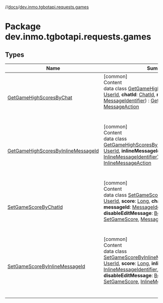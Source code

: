//[docs](../../index.md)/[dev.inmo.tgbotapi.requests.games](index.md)



# Package dev.inmo.tgbotapi.requests.games  


## Types  
  
|  Name |  Summary | 
|---|---|
| <a name="dev.inmo.tgbotapi.requests.games/GetGameHighScoresByChat///PointingToDeclaration/"></a>[GetGameHighScoresByChat](-get-game-high-scores-by-chat/index.md)| <a name="dev.inmo.tgbotapi.requests.games/GetGameHighScoresByChat///PointingToDeclaration/"></a>[common]  <br>Content  <br>data class [GetGameHighScoresByChat](-get-game-high-scores-by-chat/index.md)(**userId**: [UserId](../dev.inmo.tgbotapi.types/index.md#%5Bdev.inmo.tgbotapi.types%2FUserId%2F%2F%2FPointingToDeclaration%2F%5D%2FClasslikes%2F625018081), **chatId**: [ChatId](../dev.inmo.tgbotapi.types/-chat-id/index.md), **messageId**: [MessageIdentifier](../dev.inmo.tgbotapi.types/index.md#%5Bdev.inmo.tgbotapi.types%2FMessageIdentifier%2F%2F%2FPointingToDeclaration%2F%5D%2FClasslikes%2F625018081)) : [GetGameHighScores](../dev.inmo.tgbotapi.requests.games.abstracts/-get-game-high-scores/index.md), [MessageAction](../dev.inmo.tgbotapi.CommonAbstracts.types/-message-action/index.md)  <br><br><br>|
| <a name="dev.inmo.tgbotapi.requests.games/GetGameHighScoresByInlineMessageId///PointingToDeclaration/"></a>[GetGameHighScoresByInlineMessageId](-get-game-high-scores-by-inline-message-id/index.md)| <a name="dev.inmo.tgbotapi.requests.games/GetGameHighScoresByInlineMessageId///PointingToDeclaration/"></a>[common]  <br>Content  <br>data class [GetGameHighScoresByInlineMessageId](-get-game-high-scores-by-inline-message-id/index.md)(**userId**: [UserId](../dev.inmo.tgbotapi.types/index.md#%5Bdev.inmo.tgbotapi.types%2FUserId%2F%2F%2FPointingToDeclaration%2F%5D%2FClasslikes%2F625018081), **inlineMessageId**: [InlineMessageIdentifier](../dev.inmo.tgbotapi.types/index.md#%5Bdev.inmo.tgbotapi.types%2FInlineMessageIdentifier%2F%2F%2FPointingToDeclaration%2F%5D%2FClasslikes%2F625018081)) : [GetGameHighScores](../dev.inmo.tgbotapi.requests.games.abstracts/-get-game-high-scores/index.md), [InlineMessageAction](../dev.inmo.tgbotapi.CommonAbstracts.types/-inline-message-action/index.md)  <br><br><br>|
| <a name="dev.inmo.tgbotapi.requests.games/SetGameScoreByChatId///PointingToDeclaration/"></a>[SetGameScoreByChatId](-set-game-score-by-chat-id/index.md)| <a name="dev.inmo.tgbotapi.requests.games/SetGameScoreByChatId///PointingToDeclaration/"></a>[common]  <br>Content  <br>data class [SetGameScoreByChatId](-set-game-score-by-chat-id/index.md)(**userId**: [UserId](../dev.inmo.tgbotapi.types/index.md#%5Bdev.inmo.tgbotapi.types%2FUserId%2F%2F%2FPointingToDeclaration%2F%5D%2FClasslikes%2F625018081), **score**: [Long](https://kotlinlang.org/api/latest/jvm/stdlib/kotlin/-long/index.html), **chatId**: [ChatId](../dev.inmo.tgbotapi.types/-chat-id/index.md), **messageId**: [MessageIdentifier](../dev.inmo.tgbotapi.types/index.md#%5Bdev.inmo.tgbotapi.types%2FMessageIdentifier%2F%2F%2FPointingToDeclaration%2F%5D%2FClasslikes%2F625018081), **force**: [Boolean](https://kotlinlang.org/api/latest/jvm/stdlib/kotlin/-boolean/index.html), **disableEditMessage**: [Boolean](https://kotlinlang.org/api/latest/jvm/stdlib/kotlin/-boolean/index.html)) : [SetGameScore](../dev.inmo.tgbotapi.requests.games.abstracts/-set-game-score/index.md), [MessageAction](../dev.inmo.tgbotapi.CommonAbstracts.types/-message-action/index.md)  <br><br><br>|
| <a name="dev.inmo.tgbotapi.requests.games/SetGameScoreByInlineMessageId///PointingToDeclaration/"></a>[SetGameScoreByInlineMessageId](-set-game-score-by-inline-message-id/index.md)| <a name="dev.inmo.tgbotapi.requests.games/SetGameScoreByInlineMessageId///PointingToDeclaration/"></a>[common]  <br>Content  <br>data class [SetGameScoreByInlineMessageId](-set-game-score-by-inline-message-id/index.md)(**userId**: [UserId](../dev.inmo.tgbotapi.types/index.md#%5Bdev.inmo.tgbotapi.types%2FUserId%2F%2F%2FPointingToDeclaration%2F%5D%2FClasslikes%2F625018081), **score**: [Long](https://kotlinlang.org/api/latest/jvm/stdlib/kotlin/-long/index.html), **inlineMessageId**: [InlineMessageIdentifier](../dev.inmo.tgbotapi.types/index.md#%5Bdev.inmo.tgbotapi.types%2FInlineMessageIdentifier%2F%2F%2FPointingToDeclaration%2F%5D%2FClasslikes%2F625018081), **force**: [Boolean](https://kotlinlang.org/api/latest/jvm/stdlib/kotlin/-boolean/index.html), **disableEditMessage**: [Boolean](https://kotlinlang.org/api/latest/jvm/stdlib/kotlin/-boolean/index.html)) : [SetGameScore](../dev.inmo.tgbotapi.requests.games.abstracts/-set-game-score/index.md), [InlineMessageAction](../dev.inmo.tgbotapi.CommonAbstracts.types/-inline-message-action/index.md)  <br><br><br>|

